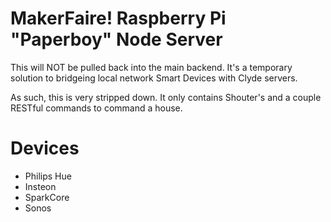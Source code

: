 MakerFaire! Raspberry Pi "Paperboy" Node Server
===================================

This will NOT be pulled back into the main backend. It's a temporary solution to bridgeing local network Smart Devices with Clyde servers.

As such, this is very stripped down. It only contains Shouter's and a couple RESTful commands to command a house.

Devices
=======

- Philips Hue
- Insteon
- SparkCore
- Sonos
